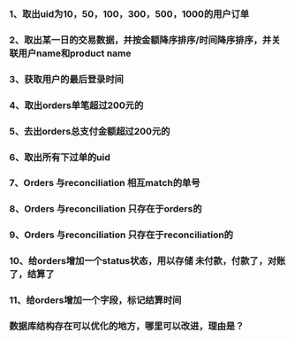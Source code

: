 

### 1、取出uid为10，50，100，300，500，1000的用户订单
### 2、取出某一日的交易数据，并按金额降序排序/时间降序排序，并关联用户name和product name
### 3、获取用户的最后登录时间
### 4、取出orders单笔超过200元的
### 5、去出orders总支付金额超过200元的
### 6、取出所有下过单的uid
### 7、Orders 与reconciliation 相互match的单号
### 8、Orders 与reconciliation 只存在于orders的
### 9、Orders 与reconciliation 只存在于reconciliation的
### 10、给orders增加一个status状态，用以存储 未付款，付款了，对账了，结算了
### 11、给orders增加一个字段，标记结算时间



### 数据库结构存在可以优化的地方，哪里可以改进，理由是？
